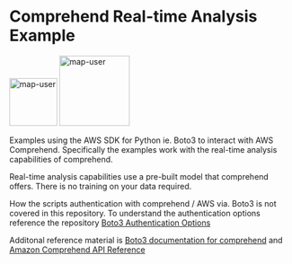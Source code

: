 # Comprehend Real-time Analysis Example

<img width="85" alt="map-user" src="https://img.shields.io/badge/views-044-green"> <img width="125" alt="map-user" src="https://img.shields.io/badge/unique visits-010-green">

Examples using the AWS SDK for Python ie. Boto3 to interact with AWS Comprehend. Specifically the examples work with the real-time analysis capabilities of comprehend.

Real-time analysis capabilities use a pre-built model that comprehend offers. There is no training on your data required.

How the scripts authentication with comprehend / AWS via. Boto3 is not covered in this repository. To understand the authentication options reference the repository [Boto3 Authentication Options](https://github.com/ev2900/Boto3_Authentication_Options)

Additonal reference material is [Boto3 documentation for comprehend](https://boto3.amazonaws.com/v1/documentation/api/1.9.46/reference/services/comprehend.html#Comprehend.Client.detect_entities) and [Amazon Comprehend API Reference](https://docs.aws.amazon.com/comprehend/latest/APIReference/welcome.html)
